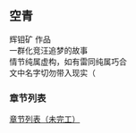 ## 空青

辉钼矿 作品  
一群化竞汪追梦的故事  
情节纯属虚构，如有雷同纯属巧合  
文中名字切勿带入现实（  

### 章节列表  
[章节列表（未完工）](https://github.com/DreamSkyWork/the-Empty-Green/tree/main)

